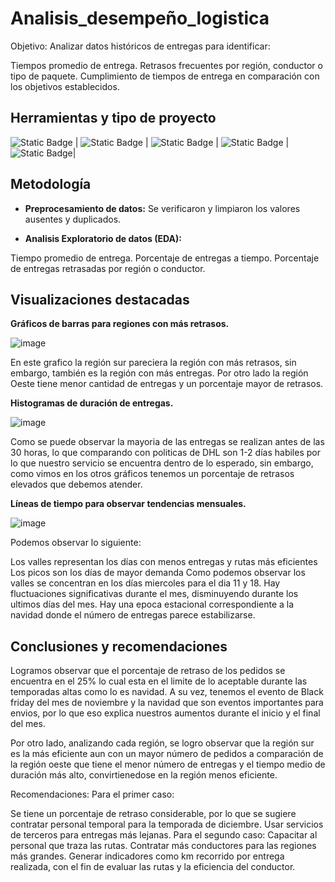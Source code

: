 # Analisis_desempeño_logistica

Objetivo: Analizar datos históricos de entregas para identificar:

Tiempos promedio de entrega.
Retrasos frecuentes por región, conductor o tipo de paquete.
Cumplimiento de tiempos de entrega en comparación con los objetivos establecidos.

## Herramientas y tipo de proyecto

![Static Badge](https://img.shields.io/badge/sklearn-blue?style=for-the-badge)
 | ![Static Badge](https://img.shields.io/badge/pandas-blue?style=for-the-badge&logo=pandas)
 | ![Static Badge](https://img.shields.io/badge/matplotlib.pyplot-blue?style=for-the-badge)
 | ![Static Badge](https://img.shields.io/badge/seaborn-blue?style=for-the-badge)
 | ![Static Badge](https://img.shields.io/badge/ETL-blue?style=for-the-badge)| 

## Metodología
- **Preprocesamiento de datos:**
Se verificaron y limpiaron los valores ausentes y duplicados.

- **Analisis Exploratorio de datos (EDA):**

Tiempo promedio de entrega.
Porcentaje de entregas a tiempo.
Porcentaje de entregas retrasadas por región o conductor.

## Visualizaciones destacadas
**Gráficos de barras para regiones con más retrasos.**  

![image](https://github.com/user-attachments/assets/5da65f5e-483d-43ac-a1fe-125ceefd7709)

En este grafico la región sur pareciera la región con más retrasos, sin embargo, también es la región con más entregas. Por otro lado la región Oeste tiene menor cantidad de entregas y un porcentaje mayor de retrasos.


**Histogramas de duración de entregas.** 

![image](https://github.com/user-attachments/assets/b99b63c6-eb87-4bdd-b7a3-5849be551028)

Como se puede observar la mayoria de las entregas se realizan antes de las 30 horas, lo que comparando con politicas de DHL son 1-2 días habiles por lo que nuestro servicio se encuentra dentro de lo esperado, sin embargo, como vimos en los otros gráficos tenemos un porcentaje de retrasos elevados que debemos atender.

**Líneas de tiempo para observar tendencias mensuales.**  

![image](https://github.com/user-attachments/assets/4c01bcc3-6add-4031-bfc4-b04af27b492f)

Podemos observar lo siguiente:

Los valles representan los días con menos entregas y rutas más eficientes
Los picos son los días de mayor demanda Como podemos observar los valles se concentran en los días miercoles para el dia 11 y 18. Hay fluctuaciones significativas durante el mes, disminuyendo durante los ultimos días del mes.
Hay una epoca estacional correspondiente a la navidad donde el número de entregas parece estabilizarse.


## Conclusiones y recomendaciones

Logramos observar que el porcentaje de retraso de los pedidos se encuentra en el 25% lo cual esta en el limite de lo aceptable durante las temporadas altas como lo es navidad. A su vez, tenemos el evento de Black friday del mes de noviembre y la navidad que son eventos importantes para envios, por lo que eso explica nuestros aumentos durante el inicio y el final del mes.

Por otro lado, analizando cada región, se logro observar que la región sur es la más eficiente aun con un mayor número de pedidos a comparación de la región oeste que tiene el menor número de entregas y el tiempo medio de duración más alto, convirtienedose en la región menos eficiente.

Recomendaciones: Para el primer caso:

Se tiene un porcentaje de retraso considerable, por lo que se sugiere contratar personal temporal para la temporada de diciembre. Usar servicios de terceros para entregas más lejanas. Para el segundo caso:
Capacitar al personal que traza las rutas.
Contratar más conductores para las regiones más grandes.
Generar indicadores como km recorrido por entrega realizada, con el fin de evaluar las rutas y la eficiencia del conductor.

